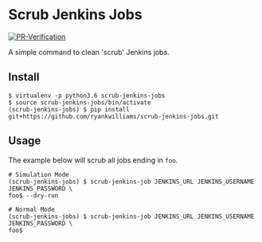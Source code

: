 # Scrub Jenkins Jobs

[![PR-Verification](https://github.com/ryankwilliams/scrub-jenkins-jobs/actions/workflows/pr_verification.yml/badge.svg)](https://github.com/ryankwilliams/scrub-jenkins-jobs/actions/workflows/pr_verification.yml)

A simple command to clean 'scrub' Jenkins jobs.

## Install

```shell
$ virtualenv -p python3.6 scrub-jenkins-jobs
$ source scrub-jenkins-jobs/bin/activate
(scrub-jenkins-jobs) $ pip install git+https://github.com/ryankwilliams/scrub-jenkins-jobs.git
```

## Usage

The example below will scrub all jobs ending in `foo`.

```
# Simulation Mode
(scrub-jenkins-jobs) $ scrub-jenkins-job JENKINS_URL JENKINS_USERNAME JENKINS_PASSWORD \
foo$ --dry-run

# Normal Mode
(scrub-jenkins-jobs) $ scrub-jenkins-job JENKINS_URL JENKINS_USERNAME JENKINS_PASSWORD \
foo$
```
